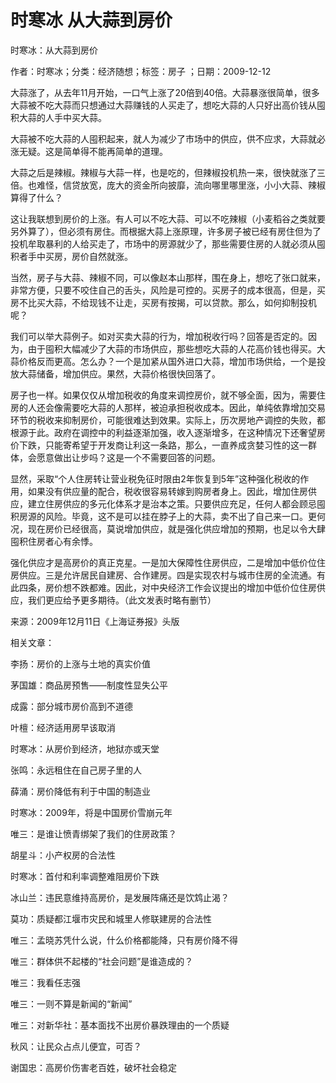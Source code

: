 # 时寒冰  从大蒜到房价  
  
时寒冰：从大蒜到房价  
作者：时寒冰；分类：经济随想；标签：房子 ；日期：2009-12-12  
大蒜涨了，从去年11月开始，一口气上涨了20倍到40倍。大蒜暴涨很简单，很多大蒜被不吃大蒜而只想通过大蒜赚钱的人买走了，想吃大蒜的人只好出高价钱从囤积大蒜的人手中买大蒜。  
大蒜被不吃大蒜的人囤积起来，就人为减少了市场中的供应，供不应求，大蒜就必涨无疑。这是简单得不能再简单的道理。  
大蒜之后是辣椒。辣椒与大蒜一样，也是吃的，但辣椒投机热一来，很快就涨了三倍。也难怪，信贷放宽，庞大的资金所向披靡，流向哪里哪里涨，小小大蒜、辣椒算得了什么？  
这让我联想到房价的上涨。有人可以不吃大蒜、可以不吃辣椒（小麦稻谷之类就要另外算了），但必须有房住。而根据大蒜上涨原理，许多房子被已经有房住但为了投机牟取暴利的人给买走了，市场中的房源就少了，那些需要住房的人就必须从囤积者手中买房，房价自然就涨。  
当然，房子与大蒜、辣椒不同，可以像赵本山那样，围在身上，想吃了张口就来，非常方便，只要不咬住自己的舌头，风险是可控的。买房子的成本很高，但是，买房不比买大蒜，不给现钱不让走，买房有按揭，可以贷款。那么，如何抑制投机呢？  
我们可以举大蒜例子。如对买卖大蒜的行为，增加税收行吗？回答是否定的。因为，由于囤积大幅减少了大蒜的市场供应，那些想吃大蒜的人花高价钱也得买。大蒜价格反而更高。怎么办？一个是加紧从国外进口大蒜，增加市场供给，一个是投放大蒜储备，增加供应。果然，大蒜价格很快回落了。  
房子也一样。如果仅仅从增加税收的角度来调控房价，就不够全面，因为，需要住房的人还会像需要吃大蒜的人那样，被迫承担税收成本。因此，单纯依靠增加交易环节的税收来抑制房价，可能很难达到效果。实际上，历次房地产调控的失败，都根源于此。政府在调控中的利益逐渐加强，收入逐渐增多，在这种情况下还奢望房价下跌，只能寄希望于开发商让利这一条路，那么，一直养成贪婪习性的这一群体，会愿意做出让步吗？这是一个不需要回答的问题。  
显然，采取“个人住房转让营业税免征时限由2年恢复到5年”这种强化税收的作用，如果没有供应量的配合，税收很容易转嫁到购房者身上。因此，增加住房供应，建立住房供应的多元化体系才是治本之策。只要供应充足，任何人都会顾忌囤积房源的风险。毕竟，这不是可以挂在脖子上的大蒜，卖不出了自己来一口。更何况，现在房价已经很高，莫说增加供应，就是强化供应增加的预期，也足以令大肆囤积住房者心有余悸。  
强化供应才是高房价的真正克星。一是加大保障性住房供应，二是增加中低价位住房供应。三是允许居民自建房、合作建房。四是实现农村与城市住房的全流通。有此四条，房价想不跌都难。因此，对中央经济工作会议提出的增加中低价位住房供应，我们更应给予更多期待。（此文发表时略有删节）  
来源：2009年12月11日《上海证券报》头版  
  
相关文章：  
李扬：房价的上涨与土地的真实价值  
茅国雄：商品房预售——制度性显失公平  
成露：部分城市房价高到不道德  
叶檀：经济适用房早该取消  
时寒冰：从房价到经济，地狱亦或天堂  
张鸣：永远租住在自己房子里的人  
薛涌：房价降低有利于中国的制造业  
时寒冰：2009年，将是中国房价雪崩元年  
唯三：是谁让愤青绑架了我们的住房政策？  
胡星斗：小产权房的合法性  
时寒冰：首付和利率调整难阻房价下跌  
冰山兰：违民意维持高房价，是发展阵痛还是饮鸩止渴？  
莫功：质疑都江堰市灾民和城里人修联建房的合法性  
唯三：孟晓苏凭什么说，什么价格都能降，只有房价降不得  
唯三：群体供不起楼的“社会问题”是谁造成的？  
唯三：我看任志强  
唯三：一则不算是新闻的“新闻”  
唯三：对新华社：基本面找不出房价暴跌理由的一个质疑  
秋风：让民众占点儿便宜，可否？  
谢国忠：高房价伤害老百姓，破坏社会稳定